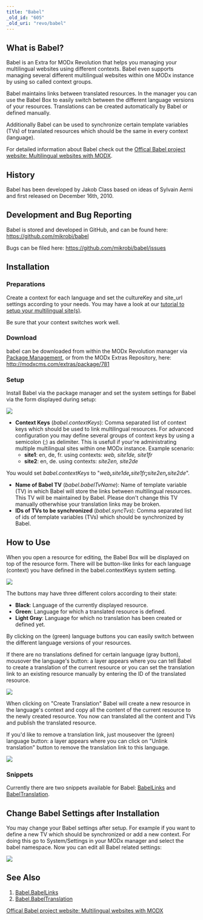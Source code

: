 ```yaml
---
title: "Babel"
_old_id: "605"
_old_uri: "revo/babel"
---
```


## What is Babel?

Babel is an Extra for MODx Revolution that helps you managing your multilingual websites using different contexts. Babel even supports managing several different multilingual websites within one MODx instance by using so called context groups.

Babel maintains links between translated resources. In the manager you can use the Babel Box to easily switch between the different language versions of your resources. Translations can be created automatically by Babel or defined manually.

Additionally Babel can be used to synchronize certain template variables (TVs) of translated resources which should be the same in every context (language).

For detailed information about Babel check out the [Offical Babel project website: Multilingual websites with MODX](http://www.multilingual-modx.com/).

## History

Babel has been developed by Jakob Class based on ideas of Sylvain Aerni and first released on December 16th, 2010.

## Development and Bug Reporting 

Babel is stored and developed in GitHub, and can be found here: <https://github.com/mikrobi/babel>

Bugs can be filed here: <https://github.com/mikrobi/babel/issues>

## Installation

### Preparations

Create a context for each language and set the cultureKey and site\_url settings according to your needs. You may have a look at our [tutorial to setup your multilingual site(s)](http://www.multilingual-modx.com/blog/2011/multilingual-websites-with-modx-and-babel.html).

Be sure that your context switches work well.

### Download

babel can be downloaded from within the MODx Revolution manager via [Package Management](developing-in-modx/advanced-development/package-management "Package Management"), or from the MODx Extras Repository, here: <http://modxcms.com/extras/package/781>

### Setup

Install Babel via the package manager and set the system settings for Babel via the form displayed during setup:

[![](/download/thumbnails/33587248/babel-setup.PNG)](/download/attachments/33587248/babel-setup.PNG)

- **Context Keys** (_babel.contextKeys_): Comma separated list of context keys which should be used to link multilingual resources. 
  For advanced configuration you may define several groups of context keys by using a semicolon (;) as delimiter. This is usefull if your're administrating multiple multilingual sites within one MODx instance. 
  Example scenario: 
  - **site1**: en, de, fr. using contexts: _web, site1de, site1fr_
  - **site2**: en, de. using contexts: _site2en, site2de_

You would set _babel.contextKeys_ to "_web_**_,_**_site1de_**_,_**_site1fr_**_;_**_site2en_**_,_**_site2de_".

- **Name of Babel TV** (_babel.babelTvName_): Name of template variable (TV) in which Babel will store the links between multilingual resources. This TV will be maintained by Babel. Please don't change this TV manually otherwhise your translation links may be broken.
- **IDs of TVs to be synchronized** (_babel.syncTvs_): Comma separated list of ids of template variables (TVs) which should be synchronized by Babel.

## How to Use

When you open a resource for editing, the Babel Box will be displayed on top of the resource form. There will be button-like links for each language (context) you have defined in the babel.contextKeys system setting.

[![](/download/thumbnails/33587248/babel.PNG)](/download/attachments/33587248/babel.PNG)

The buttons may have three different colors according to their state:

- **Black**: Language of the currently displayed resource.
- **Green**: Language for which a translated resource is defined.
- **Light Gray**: Language for which no translation has been created or defined yet.

By clicking on the (green) language buttons you can easily switch between the different language versions of your resources.

If there are no translations defined for certain language (gray button), mousover the language's button: a layer appears where you can tell Babel to create a translation of the current resource or you can set the translation link to an existing resource manually by entering the ID of the translated resource.

[![](/download/thumbnails/33587248/babel-translate.PNG)](/download/attachments/33587248/babel-translate.PNG)

When clicking on "Create Translation" Babel will create a new resource in the language's context and copy all the content of the current resource to the newly created resource. You now can translated all the content and TVs and publish the translated resource.

If you'd like to remove a translation link, just mouseover the (green) language button: a layer appears where you can click on "Unlink translation" button to remove the translation link to this language.

[![](/download/thumbnails/33587248/babel-unlink.PNG)](/download/attachments/33587248/babel-unlink.PNG)

### Snippets

Currently there are two snippets available for Babel: [BabelLinks](/extras/babel/babel.babellinks "Babel.BabelLinks") and [BabelTranslation](/extras/babel/babel.babeltranslation "Babel.BabelTranslation").

## Change Babel Settings after Installation

You may change your Babel settings after setup. For example if you want to define a new TV which should be synchronized or add a new context. For doing this go to System/Settings in your MODx manager and select the babel namespace. Now you can edit all Babel related settings:

[![](/download/thumbnails/33587248/babel-settings.PNG)](/download/attachments/33587248/babel-settings.PNG)

## See Also

1. [Babel.BabelLinks](/extras/babel/babel.babellinks)
2. [Babel.BabelTranslation](/extras/babel/babel.babeltranslation)

[Offical Babel project website: Multilingual websites with MODX](http://www.multilingual-modx.com/)